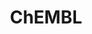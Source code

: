 ---
layout: default
bigquery: https://console.cloud.google.com/bigquery?p=patents-public-data&d=ebi_chembl&page=dataset
citation: '"The ChEMBL database in 2017." Anna Gaulton, Anne Hersey, Michał Nowotka,
  A Patrícia Bento, Jon Chambers, David Mendez, Prudence Mutowo, Francis Atkinson,
  Louisa J Bellis, Elena Cibrián-Uhalte, Mark Davies, Nathan Dedman, Anneli Karlsson,
  María Paula Magariños, John P Overington, George Papadatos, Ines Smit, Andrew R
  Leach Nucleic acids Research (2017) 45 (Database Issue), D945-D954'
contributors: European Bioinformatics Institute
cost: None
description: ChEMBL Data is a manually curated database of small molecules used in
  drug discovery, including information about existing patented drugs.
documentation: 'schema: https://www.ebi.ac.uk/chembl/db_schema


  '
last_edit: 04/09/2022, 10:27:41
location: https://console.cloud.google.com/marketplace/product/google_patents_public_datasets/chembl
maintained_by: EMBL-EBI, an outstation of European Molecular Biology Laboratory
related_publications: '

  ChEMBL: towards direct deposition of bioassay data.


  Mendez D, Gaulton A, Bento AP, Chambers J, De Veij M, Félix E, Magariños MP, Mosquera
  JF, Mutowo P, Nowotka M, Gordillo-Marañón M, Hunter F, Junco L, Mugumbate G, Rodriguez-Lopez
  M, Atkinson F, Bosc N, Radoux CJ, Segura-Cabrera A, Hersey A, Leach AR.


  — Nucleic Acids Res. 2019; 47(D1):D930-D940. doi: 10.1093/nar/gky1075

  '
schema_fields:
- assay_organism
- src_assay_id
- go_id
- num_lipinski_ro5_violations
- frac_code
- stem_class
- lle
- efo_id
- as_id
- mol_irac_id
- cx_most_apka
- qudt_units
- cell_source_tissue
- heavy_atoms
- class_level
- ddd_admr
- full_molformula
- standard_value
- l6
- met_conversion
- actsm_id
- level3
- src_id
- ddd_units
- met_comment
- units
- compd_id
- toid
- job_id
- uberon_id
- relation
- metabolite_record_id
- comp_class_id
- pathway_key
- syn_type
- publication_number
- product_id
- authors
- targrel_id
- compsyn_id
- name
- mutation
- mesh_id
- path
- withdrawn_country
- l3
- disease_efficacy
- parameter_type
- molregno
- hrac_class_id
- res_stem_id
- pref_name
- first_in_class
- previous_company
- protein_class_synonym
- normal_range_max
- sei
- journal
- potential_duplicate
- cpd_str_alert_id
- first_approval
- clo_id
- prodrug
- pchembl_value
- alert_id
- patent_use_code
- prediction_method
- ddd_comment
- cellosaurus_id
- comments
- targcomp_id
- level1_description
- usan_stem
- action_type
- ddd_id
- isoform
- component_synonym
- prod_pat_id
- assay_type
- indref_id
- l4
- full_mwt
- log_id
- cl_lincs_id
- entity_id
- first_page
- cx_logd
- therapeutic_flag
- last_active
- mol_hrac_id
- source_domain_id
- drugind_id
- max_phase_for_ind
- patent_id
- molecular_species
- active_molregno
- who_name
- tbl
- normal_range_min
- upper_value
- warning_country
- tid_fixed
- doc_type
- domain_id
- species_group_flag
- short_name
- assay_param_id
- cidx
- ref_type
- helm_notation
- polymer_flag
- strength
- direct_interaction
- assay_subcellular_fraction
- trade_name
- comp_go_id
- std_act_id
- smid
- src_short_name
- orig_description
- l8
- acd_logp
- ddd_value
- relationship_desc
- published_units
- molecular_mechanism
- value
- site_id
- cx_most_bpka
- pubmed_id
- published_type
- company
- chebi_par_id
- acd_most_bpka
- efo_term
- assay_desc
- ro3_pass
- standard_relation
- component_id
- site_residues
- molecule_type
- country
- parent_type
- synonyms
- abstract
- drug_substance_flag
- assay_cell_type
- status
- bao_endpoint
- topical
- major_class
- usan_substem
- entity_type
- mec_id
- frac_class_id
- dosed_ingredient
- bei
- ref_url
- type
- ass_cls_map_id
- version
- ingredient
- level4_description
- source
- end_position
- parenteral
- activity_count
- natural_product
- relationship
- standard_type
- cx_logp
- stem
- issue
- doi
- l1
- sequence_md5sum
- mesh_heading
- num_ro5_violations
- patent_no
- assay_category
- standard_flag
- molfile
- result_flag
- mw_monoisotopic
- organism
- hba_lipinski
- aspect
- molsyn_id
- level2_description
- src_description
- priority
- mc_target_accession
- biocomp_id
- protclasssyn_id
- mc_organism
- domain_description
- innovator_company
- parent_id
- title
- usan_year
- warning_description
- cell_source_tax_id
- level2
- mechanism_comment
- record_id
- cell_description
- pathway_id
- aidx
- subgroup
- co_stem_id
- structure_type
- updated_on
- psa
- warning_type
- smarts
- l5
- published_relation
- accession
- dosage_form
- src_compound_id
- chembl_id
- ap_id
- relationship_type
- ridx
- usan_stem_definition
- component_type
- level1
- protein_class_desc
- alert_set_id
- level4
- cell_ontology_id
- mw_freebase
- delist_flag
- warning_id
- bao_id
- enzyme_name
- canonical_smiles
- max_phase
- oral
- assay_class_id
- research_stem
- standard_upper_value
- related_tid
- withdrawn_class
- set_name
- uo_units
- last_page
- applicant_full_name
- tid
- site_name
- substrate_record_id
- data_validity_comment
- start_position
- level5
- confidence
- target_mapping
- black_box_warning
- domain_type
- met_id
- withdrawn_flag
- num_alerts
- withdrawn_reason
- mol_atc_id
- rgid
- standard_inchi
- parameter_value
- cell_name
- mc_target_type
- active_ingredient
- assay_tissue
- indication_class
- le
- curated_by
- mecref_id
- assay_id
- chirality
- selectivity_comment
- usan_stem_id
- target_desc
- assay_test_type
- cell_source_organism
- activity_comment
- class_type
- rtb
- submission_date
- sitecomp_id
- enzyme_tid
- parent_go_id
- binding_site_comment
- updated_by
- formulation_id
- alert_name
- label
- warning_year
- alogp
- idx
- irac_class_id
- downgraded
- assay_source
- variant_id
- standard_inchi_key
- sequence
- warnref_id
- standard_units
- protein_class_id
- caloha_id
- predbind_id
- drug_product_flag
- homologue
- level3_description
- compound_key
- route
- creation_date
- mechanism_of_action
- inorganic_flag
- who_extra
- hba
- standard_text_value
- assay_strain
- nda_type
- acd_logd
- l2
- cell_id
- volume
- doc_id
- assay_tax_id
- compound_name
- ref_id
- drug_record_id
- activity_id
- aromatic_rings
- curation_comment
- tissue_id
- ad_type
- tax_id
- target_type
- domain_name
- availability_type
- oc_id
- metref_id
- definition
- db_source
- mc_tax_id
- confidence_score
- bto_id
- patent_expire_date
- withdrawn_year
- l7
- mol_frac_id
- bao_format
- year
- text_value
- description
- irac_code
- atc_code
- published_value
- qed_weighted
- db_version
- annotation
- mc_target_name
- hbd
- hbd_lipinski
- parent_molregno
- warning_class
- acd_most_apka
- hrac_code
- stat
- approval_date
shortname: chembl
tags:
- biotechnology
- health
- chemical
- bioinformatics
- medical
terms_of_use: CC BY-SA 3.0
title: ChEMBL
uuid: e232a192-965c-4ec9-904c-155b6dfe56c5
---